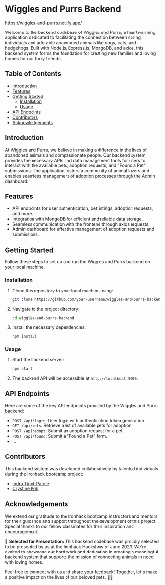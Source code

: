 # Wiggles and Purrs Backend

https://wiggles-and-purrs.netlify.app/

Welcome to the backend codebase of Wiggles and Purrs, a heartwarming application dedicated to facilitating the connection between caring individuals and adorable abandoned animals like dogs, cats, and hedgehogs. Built with Node.js, Express.js, MongoDB, and axios, this backend system forms the foundation for creating new families and loving homes for our furry friends.

## Table of Contents
- [Introduction](#introduction)
- [Features](#features)
- [Getting Started](#getting-started)
  - [Installation](#installation)
  - [Usage](#usage)
- [API Endpoints](#api-endpoints)
- [Contributors](#contributors)
- [Acknowledgements](#acknowledgements)

## Introduction
At Wiggles and Purrs, we believe in making a difference in the lives of abandoned animals and compassionate people. Our backend system provides the necessary APIs and data management tools for users to interact with the available pets, adoption requests, and "Found a Pet" submissions. The application fosters a community of animal lovers and enables seamless management of adoption processes through the Admin dashboard.

## Features
- API endpoints for user authentication, pet listings, adoption requests, and more.
- Integration with MongoDB for efficient and reliable data storage.
- Seamless communication with the frontend through axios requests.
- Admin dashboard for effective management of adoption requests and submissions.

## Getting Started
Follow these steps to set up and run the Wiggles and Purrs backend on your local machine.

### Installation
1. Clone this repository to your local machine using:
   ```bash
   git clone https://github.com/your-username/wiggles-and-purrs-backend.git
   ```

2. Navigate to the project directory:
   ```bash
   cd wiggles-and-purrs-backend
   ```

3. Install the necessary dependencies:
   ```bash
   npm install
   ```

### Usage
1. Start the backend server:
   ```bash
   npm start
   ```

2. The backend API will be accessible at `http://localhost:5000`.

## API Endpoints
Here are some of the key API endpoints provided by the Wiggles and Purrs backend:

- `POST /api/login`: User login with authentication token generation.
- `GET /api/pets`: Retrieve a list of available pets for adoption.
- `POST /api/adopt`: Submit an adoption request for a pet.
- `POST /api/found`: Submit a "Found a Pet" form.
- ...

## Contributors
This backend system was developed collaboratively by talented individuals during the Ironhack bootcamp project:
- [Indra Tinot-Patole](https://github.com/IndraTNPTL)
- [Crystine Koh](https://github.com/CrystineKoh)

## Acknowledgements
We extend our gratitude to the Ironhack bootcamp instructors and mentors for their guidance and support throughout the development of this project. Special thanks to our fellow classmates for their inspiration and encouragement.

🎉 **Selected for Presentation:** This backend codebase was proudly selected to be presented by us at the Ironhack Hackshow of June 2023. We're excited to showcase our hard work and dedication in creating a meaningful backend system that supports the mission of connecting animals in need with loving homes.

Feel free to connect with us and share your feedback! Together, let's make a positive impact on the lives of our beloved pets. 🐾🏡
